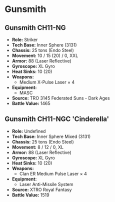 # Gunsmith
## Gunsmith CH11-NG
- **Role:** Striker
- **Tech Base:** Inner Sphere (3131)
- **Chassis:** 25 tons (Endo Steel)
- **Movement:** 10 / 15 (20) / 0, XXL
- **Armor:** 88 (Laser Reflective)
- **Gyroscope:** XL Gyro
- **Heat Sinks:** 10 (20)
- **Weapons:**
  - Medium X-Pulse Laser × 4
- **Equipment:**
  - MASC
- **Source:** TRO 3145 Federated Suns - Dark Ages
- **Battle Value:** 1465

## Gunsmith CH11-NGC 'Cinderella'
- **Role:** Undefined
- **Tech Base:** Inner Sphere Mixed (3131)
- **Chassis:** 25 tons (Endo Steel)
- **Movement:** 8 / 12 / 0, XL
- **Armor:** 88 (Laser Reflective)
- **Gyroscope:** XL Gyro
- **Heat Sinks:** 10 (20)
- **Weapons:**
  - Clan ER Medium Pulse Laser × 4
- **Equipment:**
  - Laser Anti-Missile System
- **Source:** XTRO Royal Fantasy
- **Battle Value:** 1519

